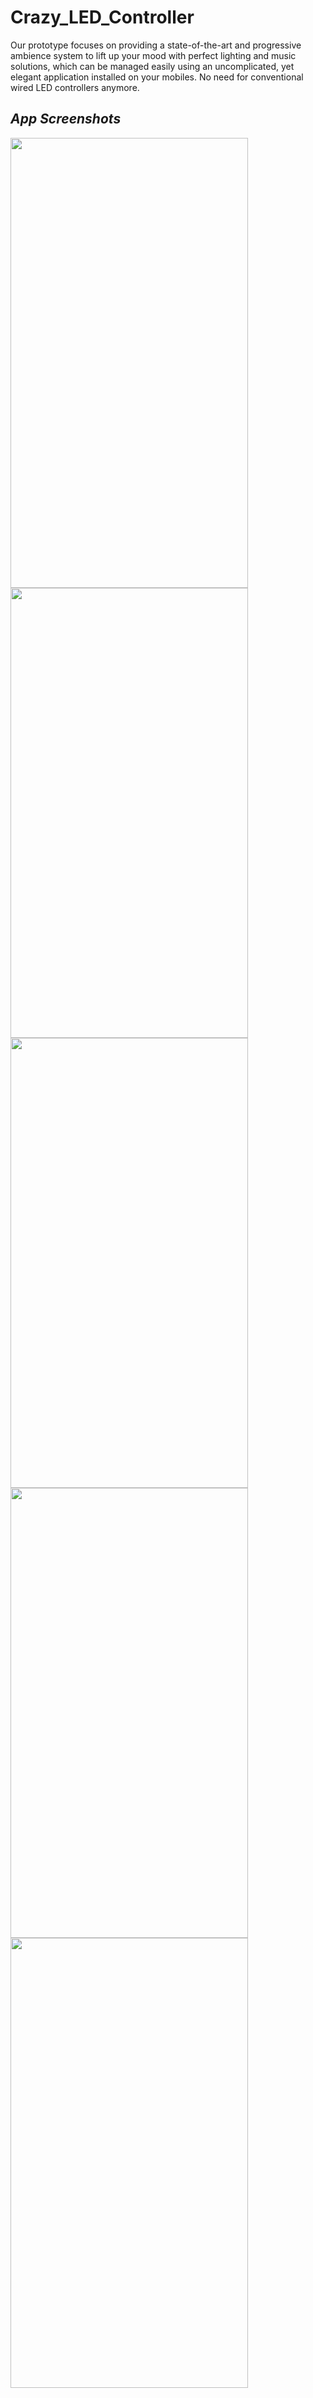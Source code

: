 # Crazy_LED_Controller

Our prototype focuses on providing a state-of-the-art and progressive ambience system to lift up your mood with perfect lighting and music solutions, which can be managed easily using an uncomplicated, yet elegant application installed on your mobiles. No need for conventional wired LED controllers anymore.


***App Screenshots***
------------------------------------------------------------------------
<img src="https://cdn.discordapp.com/attachments/781812370896060438/787755117540671498/Screenshot_2020-12-14-00-22-52-041_com.example.arduino_voice.jpg" width="380" height="720">
<img src="https://cdn.discordapp.com/attachments/781812370896060438/787755071374491698/Screenshot_2020-12-14-00-22-58-764_com.example.arduino_voice.jpg" width="380" height="720">
<img src="https://cdn.discordapp.com/attachments/781812370896060438/787755070564597791/Screenshot_2020-12-14-00-23-14-479_com.example.arduino_voice.jpg" width="380" height="720">
<img src="https://cdn.discordapp.com/attachments/781812370896060438/787755070170726463/Screenshot_2020-12-14-00-23-18-039_com.example.arduino_voice.jpg" width="380" height="720">
<img src="https://cdn.discordapp.com/attachments/781812370896060438/787758029772029973/Screenshot_2020-12-14-00-37-53-898_com.example.arduino_voice.jpg" width="380" height="720">






